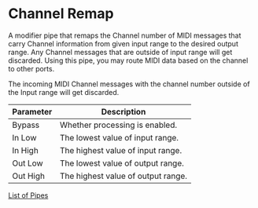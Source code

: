 # Channel Remap

A modifier pipe that remaps the Channel number of MIDI messages that carry Channel information from given input range to the desired output range.
Any Channel messages that are outside of input range will get discarded. Using this pipe, you may route MIDI data based on the channel to other ports.

The incoming MIDI Channel messages with the channel number outside of the Input range will get discarded.

| Parameter              | Description                        |
| ---------------------- | ---------------------------------- |
| Bypass                 | Whether processing is enabled.     |
| In Low                 | The lowest value of input range.   |
| In High                | The highest value of input range.  |
| Out Low                | The lowest value of output range.  |
| Out High               | The highest value of output range. |


[List of Pipes](index.md#the-list-of-pipes)
